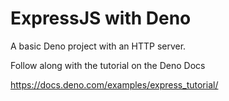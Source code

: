 # ExpressJS with Deno

A basic Deno project with an HTTP server.

Follow along with the tutorial on the Deno Docs

https://docs.deno.com/examples/express_tutorial/
